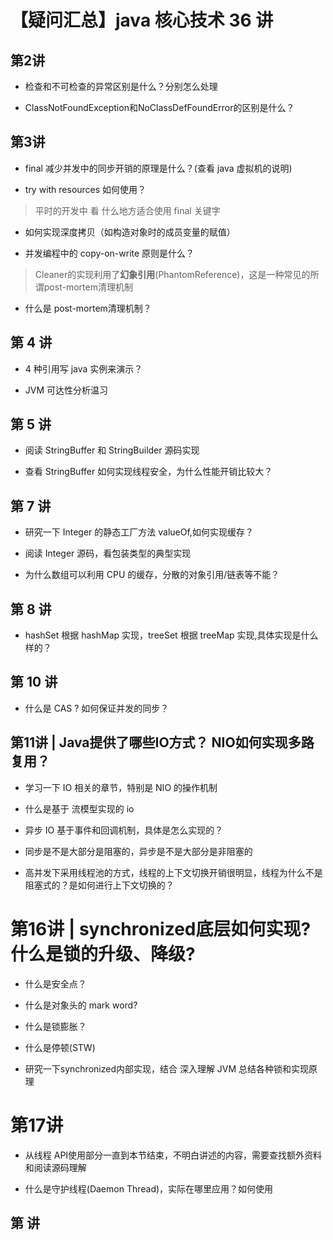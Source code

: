 【疑问汇总】java 核心技术 36 讲
=======

## 第2讲

- 检查和不可检查的异常区别是什么？分别怎么处理

- ClassNotFoundException和NoClassDefFoundError的区别是什么？

## 第3讲

- final 减少并发中的同步开销的原理是什么？(查看 java 虚拟机的说明)

- try with resources 如何使用？

> 平时的开发中 看 什么地方适合使用 final 关键字

- 如何实现深度拷贝（如构造对象时的成员变量的赋值）

- 并发编程中的 copy-on-write 原则是什么？

> Cleaner的实现利用了**幻象引用**(PhantomReference)，这是一种常见的所谓post-mortem清理机制

- 什么是 post-mortem清理机制？

## 第 4 讲

- 4 种引用写 java 实例来演示？

- JVM 可达性分析温习

## 第 5 讲

- 阅读 StringBuffer 和 StringBuilder 源码实现

- 查看 StringBuffer 如何实现线程安全，为什么性能开销比较大？


## 第 7 讲

- 研究一下 Integer 的静态工厂方法 valueOf,如何实现缓存？

- 阅读  Integer 源码，看包装类型的典型实现

- 为什么数组可以利用 CPU 的缓存，分散的对象引用/链表等不能？


## 第 8 讲

- hashSet 根据 hashMap 实现，treeSet 根据 treeMap 实现,具体实现是什么样的？

## 第 10 讲

- 什么是 CAS ? 如何保证并发的同步？

## 第11讲 | Java提供了哪些IO方式？ NIO如何实现多路复用？

- 学习一下 IO 相关的章节，特别是 NIO 的操作机制

- 什么是基于 流模型实现的 io

- 异步 IO 基于事件和回调机制，具体是怎么实现的？

- 同步是不是大部分是阻塞的，异步是不是大部分是非阻塞的

- 高并发下采用线程池的方式，线程的上下文切换开销很明显，线程为什么不是阻塞式的？是如何进行上下文切换的？

##

# 第16讲 | synchronized底层如何实现?什么是锁的升级、降级?

- 什么是安全点？

- 什么是对象头的 mark word? 

- 什么是锁膨胀？

- 什么是停顿(STW)

- 研究一下synchronized内部实现，结合 深入理解 JVM 总结各种锁和实现原理


# 第17讲

- 从线程 API使用部分一直到本节结束，不明白讲述的内容，需要查找额外资料和阅读源码理解

- 什么是守护线程(Daemon Thread)，实际在哪里应用？如何使用



## 第 讲
